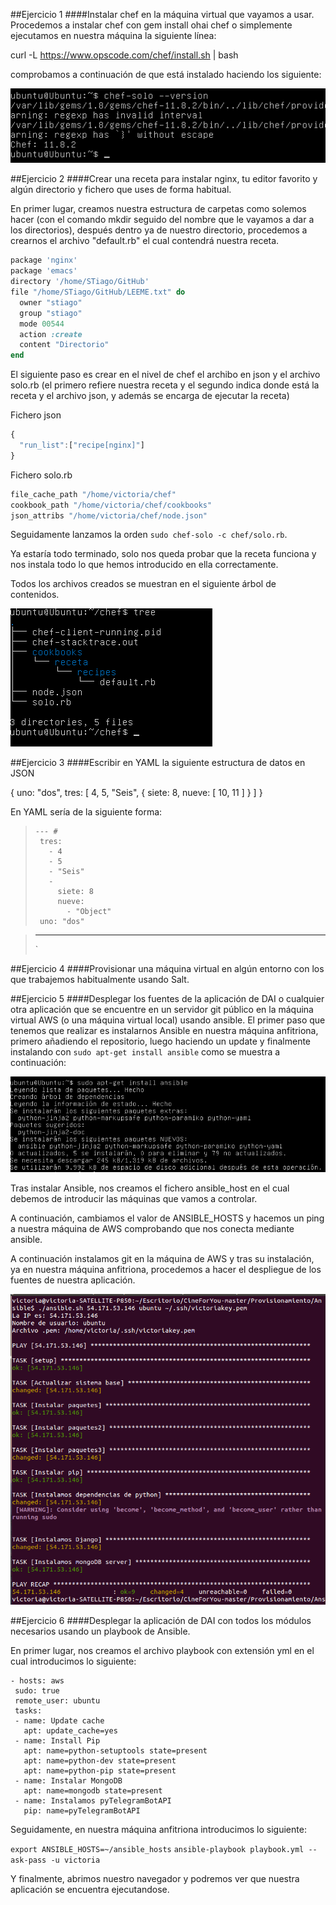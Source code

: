 ##Ejercicio 1
####Instalar chef en la máquina virtual que vayamos a usar.
Procedemos a instalar chef con gem install ohai chef o simplemente ejecutamos en nuestra máquina la siguiente línea:

curl -L https://www.opscode.com/chef/install.sh | bash

comprobamos a continuación de que está instalado haciendo los siguiente:

![chef1](https://github.com/STiago/Pictures/blob/master/e1_t6.png)

##Ejercicio 2
####Crear una receta para instalar nginx, tu editor favorito y algún directorio y fichero que uses de forma habitual.

En primer lugar, creamos nuestra estructura de carpetas como solemos hacer (con el comando mkdir seguido del nombre que le vayamos a dar a los directorios), después dentro ya de nuestro directorio, procedemos a crearnos el archivo "default.rb" el cual contendrá nuestra receta.

```rb
package 'nginx'
package 'emacs'
directory '/home/STiago/GitHub'
file "/home/STiago/GitHub/LEEME.txt" do
  owner "stiago"
  group "stiago"
  mode 00544
  action :create
  content "Directorio"
end
```

El siguiente paso es crear en el nivel de chef el archibo en json y el archivo solo.rb (el primero refiere nuestra receta y el segundo indica donde está la receta y el archivo json, y además se encarga de ejecutar la receta)

Fichero json

```js
{
  "run_list":["recipe[nginx]"]
}
```

Fichero solo.rb

```rb
file_cache_path "/home/victoria/chef"
cookbook_path "/home/victoria/chef/cookbooks"
json_attribs "/home/victoria/chef/node.json"
```

Seguidamente lanzamos la orden `sudo chef-solo -c chef/solo.rb`.


Ya estaría todo terminado, solo nos queda probar que la receta funciona y nos instala todo lo que hemos introducido en ella correctamente.

Todos los archivos creados se muestran en el siguiente árbol de contenidos.

![Ejercicio2](https://github.com/STiago/Pictures/blob/master/e2_t6.png)

##Ejercicio 3
####Escribir en YAML la siguiente estructura de datos en JSON

{ uno: "dos",
  tres: [ 4, 5, "Seis", { siete: 8, nueve: [ 10, 11 ] } ] }

En YAML sería de la siguiente forma:

> ```
> --- # 
>  tres:
>    - 4
>    - 5
>    - "Seis"
>    -
>      siete: 8
>      nueve:
>        - "Object"
>  uno: "dos"

> ---
> `


##Ejercicio 4
####Provisionar una máquina virtual en algún entorno con los que trabajemos habitualmente usando Salt.



##Ejercicio 5
####Desplegar los fuentes de la aplicación de DAI o cualquier otra aplicación que se encuentre en un servidor git público en la máquina virtual AWS (o una máquina virtual local) usando ansible.
El primer paso que tenemos que realizar es instalarnos Ansible en nuestra máquina anfitriona, primero añadiendo el repositorio, luego haciendo un update y finalmente instalando con `sudo apt-get install ansible` como se muestra a continuación:

![Ejercicio5](https://github.com/STiago/Pictures/blob/master/e5_t6.png)


Tras instalar Ansible, nos creamos el fichero ansible_host en el cual debemos de introducir las máquinas que vamos a controlar.

A continuación, cambiamos el valor de ANSIBLE_HOSTS y hacemos un ping a nuestra máquina de AWS comprobando que nos conecta mediante ansible.


A continuación instalamos git en la máquina de AWS y tras su instalación, ya en nuestra máquina anfitriona, procedemos a hacer el despliegue de los fuentes de nuestra aplicación.

![Ejercicio 4](https://github.com/STiago/Pictures/blob/master/ansiblepablo.png)


##Ejercicio 6
####Desplegar la aplicación de DAI con todos los módulos necesarios usando un playbook de Ansible.

En primer lugar, nos creamos el archivo playbook con extensión yml en el cual introducimos lo siguiente:

 ```
- hosts: aws
  sudo: true
  remote_user: ubuntu
  tasks:
  - name: Update cache
    apt: update_cache=yes
  - name: Install Pip
    apt: name=python-setuptools state=present
    apt: name=python-dev state=present
    apt: name=python-pip state=present
  - name: Instalar MongoDB
    apt: name=mongodb state=present
  - name: Instalamos pyTelegramBotAPI
    pip: name=pyTelegramBotAPI
 ```

Seguidamente, en nuestra máquina anfitriona introducimos lo siguiente:

`export ANSIBLE_HOSTS=~/ansible_hosts`
`ansible-playbook playbook.yml --ask-pass -u victoria`


Y finalmente, abrimos nuestro navegador y podremos ver que nuestra aplicación se encuentra ejecutandose.



